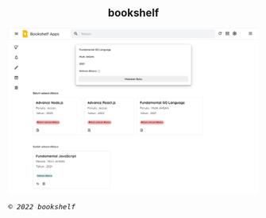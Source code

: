 <h2 align="center">bookshelf</h2>

![bookshelf](./assets/images/bookshelf-apps_view.png?raw=true)

<p> <samp><i>&copy; 2022 bookshelf</i></samp> </p>